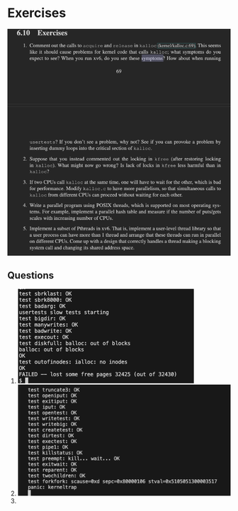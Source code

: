 # Exercises

![alt text](image-45.png)

## Questions
1. ![alt text](image-46.png)
2. ![alt text](image-47.png)
3.